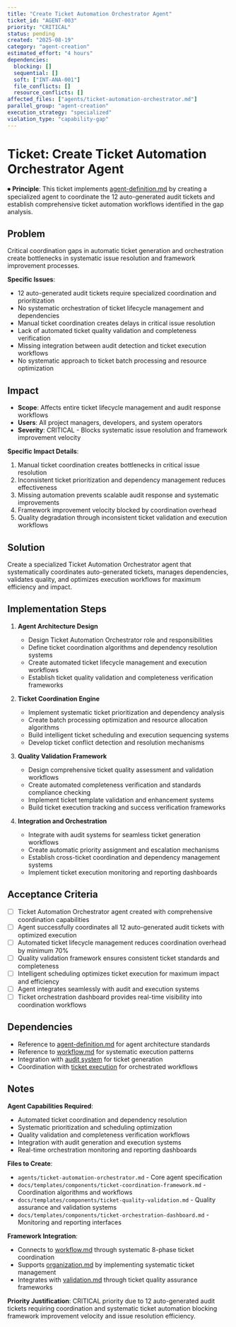 ```yaml
---
title: "Create Ticket Automation Orchestrator Agent"
ticket_id: "AGENT-003"
priority: "CRITICAL"
status: pending
created: "2025-08-19"
category: "agent-creation"
estimated_effort: "4 hours"
dependencies:
  blocking: []
  sequential: []
  soft: ["INT-ANA-001"]
  file_conflicts: []
  resource_conflicts: []
affected_files: ["agents/ticket-automation-orchestrator.md"]
parallel_group: "agent-creation"
execution_strategy: "specialized"
violation_type: "capability-gap"
---
```


# Ticket: Create Ticket Automation Orchestrator Agent

⏺ **Principle**: This ticket implements [agent-definition.md](../../principles/agent-definition.md) by creating a specialized agent to coordinate the 12 auto-generated audit tickets and establish comprehensive ticket automation workflows identified in the gap analysis.

## Problem

Critical coordination gaps in automatic ticket generation and orchestration create bottlenecks in systematic issue resolution and framework improvement processes.

**Specific Issues**:
- 12 auto-generated audit tickets require specialized coordination and prioritization
- No systematic orchestration of ticket lifecycle management and dependencies
- Manual ticket coordination creates delays in critical issue resolution
- Lack of automated ticket quality validation and completeness verification
- Missing integration between audit detection and ticket execution workflows
- No systematic approach to ticket batch processing and resource optimization

## Impact

- **Scope**: Affects entire ticket lifecycle management and audit response workflows
- **Users**: All project managers, developers, and system operators
- **Severity**: CRITICAL - Blocks systematic issue resolution and framework improvement velocity

**Specific Impact Details**:
1. Manual ticket coordination creates bottlenecks in critical issue resolution
2. Inconsistent ticket prioritization and dependency management reduces effectiveness
3. Missing automation prevents scalable audit response and systematic improvements
4. Framework improvement velocity blocked by coordination overhead
5. Quality degradation through inconsistent ticket validation and execution workflows

## Solution

Create a specialized Ticket Automation Orchestrator agent that systematically coordinates auto-generated tickets, manages dependencies, validates quality, and optimizes execution workflows for maximum efficiency and impact.

## Implementation Steps

1. **Agent Architecture Design**
   - Design Ticket Automation Orchestrator role and responsibilities
   - Define ticket coordination algorithms and dependency resolution systems
   - Create automated ticket lifecycle management and execution workflows
   - Establish ticket quality validation and completeness verification frameworks

2. **Ticket Coordination Engine**
   - Implement systematic ticket prioritization and dependency analysis
   - Create batch processing optimization and resource allocation algorithms
   - Build intelligent ticket scheduling and execution sequencing systems
   - Develop ticket conflict detection and resolution mechanisms

3. **Quality Validation Framework**
   - Design comprehensive ticket quality assessment and validation workflows
   - Create automated completeness verification and standards compliance checking
   - Implement ticket template validation and enhancement systems
   - Build ticket execution tracking and success verification frameworks

4. **Integration and Orchestration**
   - Integrate with audit systems for seamless ticket generation workflows
   - Create automatic priority assignment and escalation mechanisms
   - Establish cross-ticket coordination and dependency management systems
   - Implement ticket execution monitoring and reporting dashboards

## Acceptance Criteria

- [ ] Ticket Automation Orchestrator agent created with comprehensive coordination capabilities
- [ ] Agent successfully coordinates all 12 auto-generated audit tickets with optimized execution
- [ ] Automated ticket lifecycle management reduces coordination overhead by minimum 70%
- [ ] Quality validation framework ensures consistent ticket standards and completeness
- [ ] Intelligent scheduling optimizes ticket execution for maximum impact and efficiency
- [ ] Agent integrates seamlessly with audit and execution systems
- [ ] Ticket orchestration dashboard provides real-time visibility into coordination workflows

## Dependencies

- Reference to [agent-definition.md](../../principles/agent-definition.md) for agent architecture standards
- Reference to [workflow.md](../../principles/workflow.md) for systematic execution patterns
- Integration with [audit system](../../commands/analysis/system-audit.md) for ticket generation
- Coordination with [ticket execution](../../commands/system/review-tickets.md) for orchestrated workflows

## Notes

**Agent Capabilities Required**:
- Automated ticket coordination and dependency resolution
- Systematic prioritization and scheduling optimization
- Quality validation and completeness verification workflows
- Integration with audit generation and execution systems
- Real-time orchestration monitoring and reporting dashboards

**Files to Create**:
- `agents/ticket-automation-orchestrator.md` - Core agent specification
- `docs/templates/components/ticket-coordination-framework.md` - Coordination algorithms and workflows
- `docs/templates/components/ticket-quality-validation.md` - Quality assurance and validation systems
- `docs/templates/components/ticket-orchestration-dashboard.md` - Monitoring and reporting interfaces

**Framework Integration**:
- Connects to [workflow.md](../../principles/workflow.md) through systematic 8-phase ticket coordination
- Supports [organization.md](../../principles/organization.md) by implementing systematic ticket management
- Integrates with [validation.md](../../principles/validation.md) through ticket quality assurance frameworks

**Priority Justification**:
CRITICAL priority due to 12 auto-generated audit tickets requiring coordination and systematic ticket automation blocking framework improvement velocity and issue resolution efficiency.